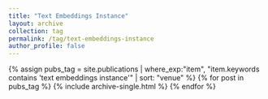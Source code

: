 ```yaml
---
title: "Text Embeddings Instance"
layout: archive
collection: tag
permalink: /tag/text-embeddings-instance
author_profile: false
---
```


{% assign pubs_tag = site.publications | where_exp:"item", "item.keywords contains 'text embeddings instance'" | sort: "venue" %}
{% for post in pubs_tag %}
  {% include archive-single.html %}
{% endfor %}